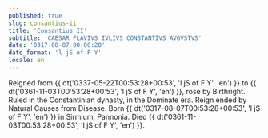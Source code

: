 ```yaml
---
published: true
slug: consantius-ii
title: 'Consantius II'
subtitle: 'CAESAR FLAVIVS IVLIVS CONSTANTIVS AVGVSTVS'
date: '0317-08-07 00:00:28'
date_format: 'l jS of F Y'
locale: en
---
```


Reigned from {{ dt('0337-05-22T00:53:28+00:53', 'l jS of F Y', 'en') }} to {{ dt('0361-11-03T00:53:28+00:53', 'l jS of F Y', 'en') }}, rose by Birthright. Ruled in the Constantinian dynasty, in the Dominate era. Reign ended by Natural Causes from Disease. Born {{ dt('0317-08-07T00:53:28+00:53', 'l jS of F Y', 'en') }} in Sirmium, Pannonia. Died {{ dt('0361-11-03T00:53:28+00:53', 'l jS of F Y', 'en') }}.
